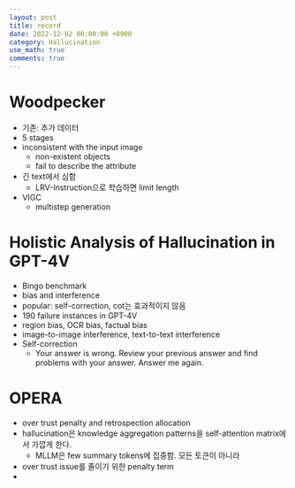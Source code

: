 ```yaml
---
layout: post
title: record
date: 2022-12-02 00:00:00 +0900
category: Hallucination
use_math: true
comments: true
---
```



# Woodpecker
- 기존: 추가 데이터
- 5 stages
- inconsistent with the input image
  - non-existent objects
  - fail to describe the attribute
- 긴 text에서 심함
  - LRV-Instruction으로 학습하면 limit length
- VIGC
  - multistep generation
  
# Holistic Analysis of Hallucination in GPT-4V

- Bingo benchmark
- bias and interference
- popular: self-correction, cot는 효과적이지 않음
- 190 failure instances in GPT-4V
- region bias, OCR bias, factual bias
- image-to-image interference, text-to-text interference
- Self-correction
  - Your answer is wrong. Review your previous answer and find problems with your answer. Answer me again.

# OPERA
- over trust penalty and retrospection allocation 
- hallucination은 knowledge aggregation patterns을 self-attention matrix에서 가깝게 한다.
  - MLLM은 few summary tokens에 집중함. 모든 토큰이 아니라
- over trust issue를 줄이기 위한 penalty term
- 
